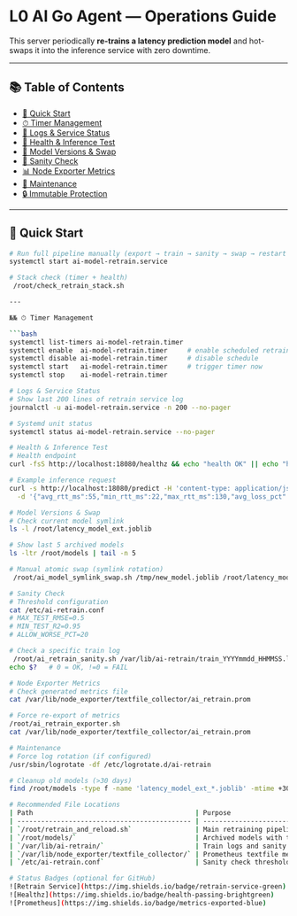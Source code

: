 # L0 AI Go Agent — Operations Guide

This server periodically **re-trains a latency prediction model** and hot-swaps it into the inference service with zero downtime.

---

## 📚 Table of Contents
- [🚀 Quick Start](#-quick-start)  
- [⏱ Timer Management](#-timer-management)  
- [📝 Logs & Service Status](#-logs--service-status)  
- [🧪 Health & Inference Test](#-health--inference-test)  
- [📌 Model Versions & Swap](#-model-versions--swap)  
- [🧭 Sanity Check](#-sanity-check)  
- [📊 Node Exporter Metrics](#-node-exporter-metrics)  
- [🧹 Maintenance](#-maintenance)  
- [🔒 Immutable Protection](#-immutable-protection)

---

## 🚀 Quick Start

```bash
# Run full pipeline manually (export → train → sanity → swap → restart → health)
systemctl start ai-model-retrain.service

# Stack check (timer + health)
 /root/check_retrain_stack.sh

---

№№ ⏱ Timer Management

```bash
systemctl list-timers ai-model-retrain.timer
systemctl enable  ai-model-retrain.timer     # enable scheduled retrain
systemctl disable ai-model-retrain.timer     # disable schedule
systemctl start   ai-model-retrain.timer     # trigger timer now
systemctl stop    ai-model-retrain.timer

# Logs & Service Status
# Show last 200 lines of retrain service log
journalctl -u ai-model-retrain.service -n 200 --no-pager

# Systemd unit status
systemctl status ai-model-retrain.service --no-pager

# Health & Inference Test
# Health endpoint
curl -fsS http://localhost:18080/healthz && echo "health OK" || echo "health FAIL"

# Example inference request
curl -s http://localhost:18080/predict -H 'content-type: application/json' \
  -d '{"avg_rtt_ms":55,"min_rtt_ms":22,"max_rtt_ms":130,"avg_loss_pct":0.6,"dup_ratio":0.12,"mempool_size":1520,"sock_queue":3,"overlay_load":0.45}'

# Model Versions & Swap
# Check current model symlink
ls -l /root/latency_model_ext.joblib

# Show last 5 archived models
ls -ltr /root/models | tail -n 5

# Manual atomic swap (symlink rotation)
 /root/ai_model_symlink_swap.sh /tmp/new_model.joblib /root/latency_model_ext.joblib

# Sanity Check
# Threshold configuration
cat /etc/ai-retrain.conf
# MAX_TEST_RMSE=0.5
# MIN_TEST_R2=0.95
# ALLOW_WORSE_PCT=20

# Check a specific train log
 /root/ai_retrain_sanity.sh /var/lib/ai-retrain/train_YYYYmmdd_HHMMSS.log
echo $?   # 0 = OK, !=0 = FAIL

# Node Exporter Metrics
# Check generated metrics file
cat /var/lib/node_exporter/textfile_collector/ai_retrain.prom

# Force re-export of metrics
/root/ai_retrain_exporter.sh
cat /var/lib/node_exporter/textfile_collector/ai_retrain.prom

# Maintenance
# Force log rotation (if configured)
/usr/sbin/logrotate -df /etc/logrotate.d/ai-retrain

# Cleanup old models (>30 days)
find /root/models -type f -name 'latency_model_ext_*.joblib' -mtime +30 -print -delete

# Recommended File Locations
| Path                                         | Purpose                          |
| -------------------------------------------- | -------------------------------- |
| `/root/retrain_and_reload.sh`                | Main retraining pipeline script  |
| `/root/models/`                              | Archived models with timestamps  |
| `/var/lib/ai-retrain/`                       | Train logs and sanity check data |
| `/var/lib/node_exporter/textfile_collector/` | Prometheus textfile metrics      |
| `/etc/ai-retrain.conf`                       | Sanity check thresholds          |

# Status Badges (optional for GitHub)
![Retrain Service](https://img.shields.io/badge/retrain-service-green)
![Healthz](https://img.shields.io/badge/health-passing-brightgreen)
![Prometheus](https://img.shields.io/badge/metrics-exported-blue)



